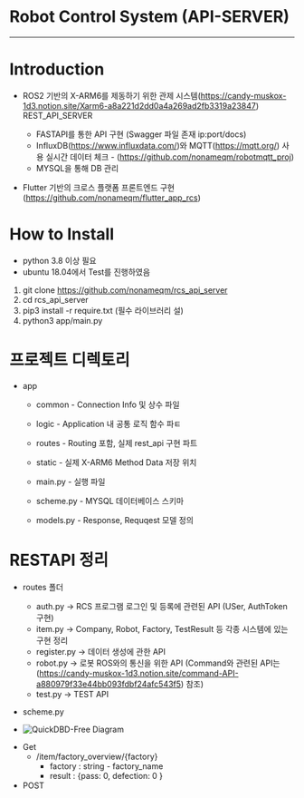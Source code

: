 # Robot Control System (API-SERVER)
------------
# Introduction
- ROS2 기반의 X-ARM6를 제동하기 위한 관제 시스템(https://candy-muskox-1d3.notion.site/Xarm6-a8a221d2dd0a4a269ad2fb3319a23847) REST_API_SERVER
  - FASTAPI를 통한 API 구현 (Swagger 파일 존재 ip:port/docs)
  - InfluxDB(https://www.influxdata.com/)와 MQTT(https://mqtt.org/) 사용 실시간 데이터 체크 - (https://github.com/nonameqm/robotmqtt_proj)
  - MYSQL을 통해 DB 관리

- Flutter 기반의 크로스 플랫폼 프론트엔드 구현 (https://github.com/nonameqm/flutter_app_rcs)




# How to Install
- python 3.8 이상 필요
- ubuntu 18.04에서 Test를 진행하였음


1. git clone https://github.com/nonameqm/rcs_api_server
2. cd rcs_api_server
3. pip3 install -r require.txt (필수 라이브러리 설)
4. python3 app/main.py



# 프로젝트 디렉토리
- app
  - common - Connection Info 및 상수 파일

  - logic - Application 내 공통 로직 함수 파ㅌ

  - routes - Routing 포함, 실제 rest_api 구현 파트

  - static - 실제 X-ARM6 Method Data 저장 위치

  - main.py - 실행 파일

  - scheme.py - MYSQL 데이터베이스 스키마

  - models.py - Response, Requqest 모델 정의 


# RESTAPI 정리
- routes 폴더
  - auth.py -> RCS 프로그램 로그인 및 등록에 관련된 API (USer, AuthToken  구현)
  - item.py -> Company, Robot, Factory, TestResult 등 각종 시스템에 있는 구현 정리
  - register.py -> 데이터 생성에  관한 API
  - robot.py -> 로봇 ROS와의 통신을 위한 API (Command와 관련된 API는 (https://candy-muskox-1d3.notion.site/command-API-a880979f33e44bb093fdbf24afc543f5) 참조)
  - test.py -> TEST API


- scheme.py
- ![QuickDBD-Free Diagram](https://user-images.githubusercontent.com/48423723/154422342-90450b43-bbda-4c71-8d60-54fbfbc8bdda.png)


+ Get
  + /item/factory_overview/{factory}
    + factory : string - factory_name
    + result : {pass: 0, defection: 0 }    
+ POST
